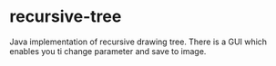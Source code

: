recursive-tree
==============

Java implementation of recursive drawing tree. There is a GUI which enables you ti change parameter and save to image.
